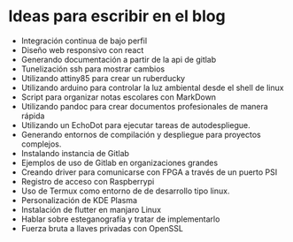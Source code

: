 # Ideas para escribir en el blog

* Integración continua de bajo perfil
* Diseño web responsivo con react
* Generando documentación a partir de la api de gitlab
* Tunelización ssh para mostrar cambios
* Utilizando attiny85 para crear un ruberducky
* Utilizando arduino para controlar la luz ambiental desde el shell de linux
* Script para organizar notas escolares con MarkDown
* Utilizando pandoc para crear documentos profesionales de manera rápida
* Utilizando un EchoDot para ejecutar tareas de autodespliegue.
* Generando entornos de compilación y despliegue para proyectos complejos.
* Instalando instancia de Gitlab
* Ejemplos de uso de Gitlab en organizaciones grandes
* Creando driver para comunicarse con FPGA a través de un puerto PSI
* Registro de acceso con Raspberrypi
* Uso de Termux como entorno de de desarrollo tipo linux.
* Personalización de KDE Plasma
* Instalación de flutter en manjaro Linux
* Hablar sobre esteganografía y tratar de implementarlo
* Fuerza bruta a llaves privadas con OpenSSL
